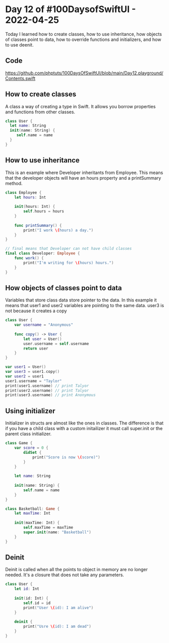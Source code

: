 # Day 12 of #100DaysofSwiftUI - 2022-04-25

Today I learned how to create classes, how to use inheritance,  how objects of classes point to data,  how to override functions and initializers, and how to use deenit.

## Code

https://github.com/phptuts/100DaysOfSwiftUI/blob/main/Day12.playground/Contents.swift

## How to create classes

A class a way of creating a type in Swift.  It allows you borrow properties and functions from other classes.  

```swift
class User {
  let name: String
  init(name: String) {
     self.name = name
  }
}
```

## How to use inheritance

This is an example where Developer inheritants from Employee.  This means that the developer objects will have an hours property and a printSummary method.

```swift
class Employee {
    let hours: Int
    
    init(hours: Int) {
        self.hours = hours
    }
    
    func printSummary() {
        print("I work \(hours) a day.")
    }
}

// final means that Developer can not have child classes
final class Developer: Employee {
    func work() {
        print("I'm writing for \(hours) hours.")
    }
}
```

## How objects of classes point to data

Variables that store class data store pointer to the data.  In this example it means that user1 and user2 variables are pointing to the same data.  user3 is not because it creates a copy

```swift
class User {
    var username = "Anonymous"
    
    func copy() -> User {
        let user = User()
        user.username = self.username
        return user
    }
}

var user1 = User()
var user3 = user1.copy()
var user2 = user1
user1.username = "Taylor"
print(user1.username) // print Talyor
print(user2.username) // print Talyor
print(user3.username) // print Anonymous

```

## Using initializer

Initializer in structs are almost like the ones in classes.  The difference is that if you have a child class with a custom initailizer it must call super.init or the parent class initializer.

```swift
class Game {
    var score = 0 {
        didSet {
            print("Score is now \(score)")
        }
    }
    
    let name: String
    
    init(name: String) {
        self.name = name
    }
}

class Basketball: Game {
    let maxTime: Int
    
    init(maxTime: Int) {
        self.maxTime = maxTime
        super.init(name: "Basketball")
    }
}

```

## Deinit 

Deinit is called when all the points to object in memory are no longer needed.  It's a closure that does not take any parameters.

```swift
class User {
    let id: Int
    
    init(id: Int) {
        self.id = id
        print("User \(id): I am alive")
    }
    
    deinit {
        print("Usre \(id): I am dead")
    }
}

```
